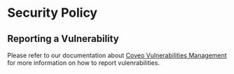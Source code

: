 # Security Policy

## Reporting a Vulnerability

Please refer to our documentation about [Coveo Vulnerabilities Management](https://docs.coveo.com/en/2024/security/vulnerability-management#responsible-disclosure) for more information on how to report vulenrabilities.
